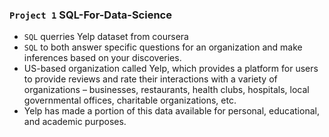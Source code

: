 ### `Project 1` SQL-For-Data-Science

- `SQL` querries Yelp dataset from coursera
- `SQL` to both answer specific questions for an organization and make inferences based on your discoveries.
- US-based organization called Yelp, which provides a platform for users to provide reviews and rate their interactions with a variety of organizations – businesses, restaurants, health clubs, hospitals, local governmental offices, charitable organizations, etc.
- Yelp has made a portion of this data available for personal, educational, and academic purposes.
